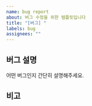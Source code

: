```yaml
---
name: bug report
about: 버그 수정을 위한 템플릿입니다
title: "[버그] "
labels: bug
assignees: ""
---
```


## 버그 설명

어떤 버그인지 간단히 설명해주세요.

## 비고
